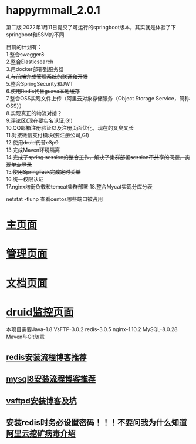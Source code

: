# happyrmmall_2.0.1
第二版
2022年1月11日提交了可运行的springboot版本，其实就是体验了下springboot和SSM的不同

目前的计划有：  
  1.~~整合swagger3~~  
  2.整合Elasticsearch  
  3.用docker部署到服务器  
  4.~~与前端完成管理系统的联调和开发~~  
  5.整合SpringSecurity和JWT  
  6.~~使用Redis代替guava本地缓存~~  
  7.整合OSS实现文件上传（阿里云对象存储服务（Object Storage Service，简称 OSS））  
  8.实现真正的物流对接？  
  9.评论区(现在要实名认证,G!)  
  10.QQ邮箱注册验证以及注册页面优化，现在的又臭又长  
  11.对接微信支付模块(要注册公司,G!)  
  12.~~使用druid代替c3p0~~  
  13.~~完成Maven环境隔离~~  
  14.~~完成了spring session的整合工作，解决了集群部署session不共享的问题，实现单点登录~~  
  15.~~使用SpringTask完成定时关单~~  
  16.统一权限认证  
  17.~~nginx均衡负载和tomcat集群部署~~
  18.整合Mycat实现分库分表

  
  netstat -tlunp 查看centos哪些端口被占用 

# [主页面](http://www.happyrmmall.cn/)   
# [管理页面](http://admin.happyrmmall.cn)  
# [文档页面](http://document.happyrmmall.cn/swagger-ui/index.html)  
# [druid监控页面](http://druid.happyrmmall.cn/) 

本项目需要Java-1.8 VsFTP-3.0.2 redis-3.0.5 nginx-1.10.2 MySQL-8.0.28 Maven与Git随意  
## [redis安装流程博客推荐](https://www.cnblogs.com/jiangcong/p/15449452.html)
## [mysql8安装流程博客推荐](https://blog.csdn.net/m0_52652844/article/details/109772177?spm=1001.2101.3001.6650.2&utm_medium=distribute.pc_relevant.none-task-blog-2%7Edefault%7ECTRLIST%7ERate-2.pc_relevant_paycolumn_v3&depth_1-utm_source=distribute.pc_relevant.none-task-blog-2%7Edefault%7ECTRLIST%7ERate-2.pc_relevant_paycolumn_v3&utm_relevant_index=5)
## [vsftpd安装博客及坑](https://blog.csdn.net/Salmon1122/article/details/124112168)
## 安装redis时务必设置密码！！！不要问我为什么知道 [阿里云挖矿病毒介绍](https://developer.aliyun.com/article/741602)

